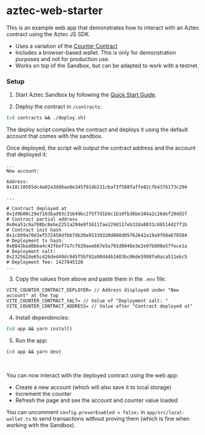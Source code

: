 # aztec-web-starter

This is an example web app that demonstrates how to interact with an Aztec contract using the Aztec JS SDK.

- Uses a variation of the [Counter Contract](https://docs.aztec.network/developers/tutorials/codealong/contract_tutorials/counter_contract)
- Includes a browser-based wallet. This is only for demonstration purposes and not for production use.
- Works on top of the Sandbox, but can be adapted to work with a testnet.

### Setup

1. Start Aztec Sandbox by following the [Quick Start Guide](https://docs.aztec.network/developers/getting_started).

2. Deploy the contract in `/contracts`:

```sh
(cd contracts && ./deploy.sh)
```

The deploy script compiles the contract and deploys it using the default account that comes with the sandbox.

Once deployed, the script will output the contract address and the account that deployed it:

```
...
New account:

Address:         0x18c10565dc4a02a3dd6ae8e345f914b211cbaf3f588faffe82cfb437b173c294

...

# Contract deployed at 0x1d9b00c29e7103bad93c31649bc2f5f7d1b9c1b10fb36be104a2c26def20dd2f
# Contract partial address 0x0ea51c9a708bc8ebe2251a294e8f1611fae229d117eb32da8031c86514427f1b
# Contract init hash 0x1cb09a70d3ef572458dfb67db30a95339320d880d05f62642a18a9f68a678584
# Deployment tx hash: 0x0843bad0bba4c43fbef7a7cf620aee667e5a791d0046e3e2e97b800a57fece1a
# Deployment salt: 0x232562de65c426ded49dc945f5bf92a98d44b3403bc06de5998fa0aca511ebc5
# Deployment fee: 1427845120
...
```

3. Copy the values from above and paste them in the `.env` file:

```
VITE_COUNTER_CONTRACT_DEPLOYER= // Address displayed under "New account" at the top
VITE_COUNTER_CONTRACT_SALT= // Value of "Deployment salt: "
VITE_COUNTER_CONTRACT_ADDRESS= // Value after "Contract deployed at"
```

4. Install dependencies:

```sh
(cd app && yarn install)
```

5. Run the app:

```sh
(cd app && yarn dev)
```

<br />

You can now interact with the deployed contract using the web app:

- Create a new account (which will also save it to local storage)
- Increment the counter
- Refresh the page and see the account and counter value loaded

You can uncomment `config.proverEnabled = false;` in `app/src/local-wallet.ts` to send transactions without proving them (which is fine when working with the Sandbox).

